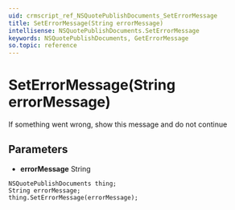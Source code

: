 ```yaml
---
uid: crmscript_ref_NSQuotePublishDocuments_SetErrorMessage
title: SetErrorMessage(String errorMessage)
intellisense: NSQuotePublishDocuments.SetErrorMessage
keywords: NSQuotePublishDocuments, GetErrorMessage
so.topic: reference
---
```


# SetErrorMessage(String errorMessage)

If something went wrong, show this message and do not continue

## Parameters

* **errorMessage** String

```crmscript
NSQuotePublishDocuments thing;
String errorMessage;
thing.SetErrorMessage(errorMessage);
```

